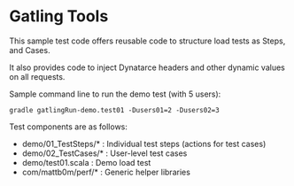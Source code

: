 # Gatling Tools
This sample test code offers reusable code to structure load tests as Steps, and Cases.

It also provides code to inject Dynatarce headers and other dynamic values on all requests. 

Sample command line to run the demo test (with 5 users):

`gradle gatlingRun-demo.test01 -Dusers01=2 -Dusers02=3`

Test components are as follows:
* demo/01_TestSteps/* : Individual test steps (actions for test cases)
* demo/02_TestCases/* : User-level test cases
* demo/test01.scala : Demo load test
* com/mattb0m/perf/* : Generic helper libraries
